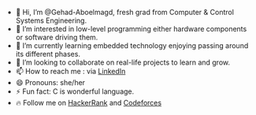 - 👋 Hi, I’m @Gehad-Aboelmagd, fresh grad from Computer & Control Systems Engineering.
- 👀 I’m interested in low-level programming either hardware components or software driving them.
- 🌱 I’m currently learning embedded technology enjoying passing around its different phases.
- 💞️ I’m looking to collaborate on real-life projects to learn and grow.
- 📫 How to reach me : via [LinkedIn](https://linkedin.com/in/gehad-aboelmagd) 
- 😄 Pronouns: she/her
- ⚡ Fun fact: C is wonderful language.
- 🔥 Follow me on [HackerRank](https://www.hackerrank.com/profile/Gehad_Aboelmagd) and [Codeforces](https://codeforces.com/profile/gehad_aboelmagd)

<!---
Gehad-Aboelmagd/Gehad-Aboelmagd is a ✨ special ✨ repository because its `README.md` (this file) appears on your GitHub profile.
You can click the Preview link to take a look at your changes.
--->
